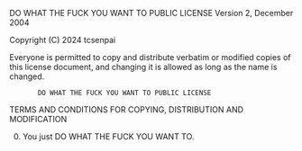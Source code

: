DO WHAT THE FUCK YOU WANT TO PUBLIC LICENSE
                   Version 2, December 2004
 
Copyright (C) 2024 tcsenpai

Everyone is permitted to copy and distribute verbatim or modified
copies of this license document, and changing it is allowed as long
as the name is changed.
 
           DO WHAT THE FUCK YOU WANT TO PUBLIC LICENSE
  TERMS AND CONDITIONS FOR COPYING, DISTRIBUTION AND MODIFICATION

 0. You just DO WHAT THE FUCK YOU WANT TO.